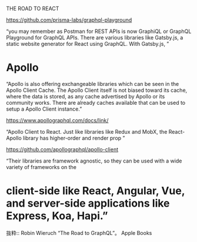 THE ROAD TO REACT

https://github.com/prisma-labs/graphql-playground

“you may remember as Postman for REST APIs is now GraphiQL or GraphQL Playground for GraphQL APIs. There are various libraries like Gatsby.js, a static website generator for React using GraphQL. With Gatsby.js, ”

# Apollo
“Apollo is also offering exchangeable libraries which can be seen in the Apollo Client Cache. The Apollo Client itself is not biased toward its cache, where the data is stored, as any cache advertised by Apollo or its community works. There are already caches available that can be used to setup a Apollo Client instance.”

https://www.apollographql.com/docs/link/

“Apollo Client to React. Just like libraries like Redux and MobX, the React-Apollo library has higher-order and render prop ”

https://github.com/apollographql/apollo-client

“Their libraries are framework agnostic, so they can be used with a wide variety of frameworks on the 
# client-side like React, Angular, Vue, and server-side applications like Express, Koa, Hapi.”

抜粋:: Robin Wieruch  “The Road to GraphQL”。 Apple Books  
